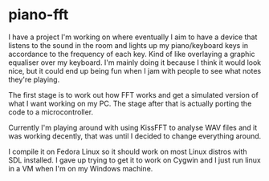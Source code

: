 piano-fft
=========

I have a project I'm working on where eventually I aim to have a device that listens to the sound in the room and lights up my piano/keyboard keys in accordance to the frequency of each key. Kind of like overlaying a graphic equaliser over my keyboard. I'm mainly doing it because I think it would look nice, but it could end up being fun when I jam with people to see what notes they're playing.

The first stage is to work out how FFT works and get a simulated version of what I want working on my PC. The stage after that is actually porting the code to a microcontroller.

Currently I'm playing around with using KissFFT to analyse WAV files and it was working decently, that was until I decided to change everything around.

I compile it on Fedora Linux so it should work on most Linux distros with SDL installed. I gave up trying to get it to work on Cygwin and I just run linux in a VM when I'm on my Windows machine.
